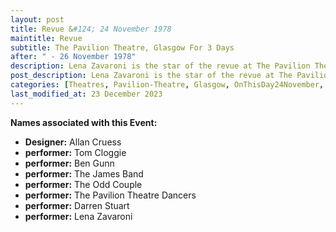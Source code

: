 ```yaml
---
layout: post
title: Revue &#124; 24 November 1978
maintitle: Revue
subtitle: The Pavilion Theatre, Glasgow For 3 Days
after: " - 26 November 1978"
description: Lena Zavaroni is the star of the revue at The Pavilion Theatre, Glasgow For 3 Days.
post_description: Lena Zavaroni is the star of the revue at The Pavilion Theatre, Glasgow For 3 Days.
categories: [Theatres, Pavilion-Theatre, Glasgow, OnThisDay24November, OnThisDay25November, OnThisDay26November, Year-1978]
last_modified_at: 23 December 2023
---
```


**Names associated with this Event:**
* **Designer:** Allan Cruess
* **performer:** Tom Cloggie
* **performer:** Ben Gunn
* **performer:** The James Band
* **performer:** The Odd Couple
* **performer:** The Pavilion Theatre Dancers
* **performer:** Darren Stuart
* **performer:** Lena Zavaroni
 
